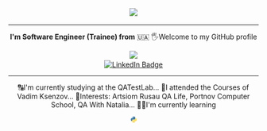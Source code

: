 
 <div align="center">
   <img src="https://media.giphy.com/media/l66giOaErlwyeG47Na/giphy.gif"
 </div>
  
  ---
  
**I'm Software Engineer (Trainee) from** 🇺🇦
🖐️Welcome to my GitHub profile  
  <div id="header" align="center">
  <img src="https://media.giphy.com/media/Y34jqOCXhgEsqRLULa/giphy.gif" width="100"/>
 </div>
 <div id="badges">
  <a href="https://www.linkedin.com/in/julia-vo">
   <img src="https://img.shields.io/badge/LinkedIn-blue?style=for-the-badge&logo=linkedin&logoColor=white" alt="LinkedIn Badge"/>
  </a>
 </div>
 
  ---
  
 🔠I'm currently studying at the QATestLab...
 🌅I attended the Courses of Vadim Ksenzov...
 💙Interests: Artsiom Rusau QA Life, Portnov Computer School, QA With Natalia...
 👩‍💻I'm currently learning 
 <div>
  <img src="https://github.com/devicons/devicon/blob/master/icons/python/python-original.svg" title="Python" alt="Python" width="15" height="15"/>
 </div>
 
  
